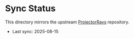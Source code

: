 # Sync Status

This directory mirrors the upstream [ProjectorRays](https://github.com/ProjectorRays/ProjectorRays) repository.

- Last sync: 2025-08-15
